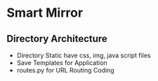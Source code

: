 # Smart Mirror

## Directory Architecture
* Directory Static have css, img, java script files
* Save Templates for Application
* routes.py for URL Routing Coding